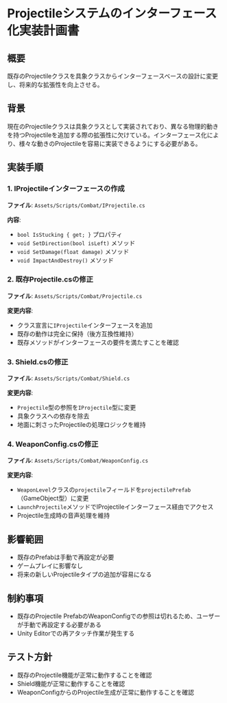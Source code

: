 # Projectileシステムのインターフェース化実装計画書

## 概要
既存のProjectileクラスを具象クラスからインターフェースベースの設計に変更し、将来的な拡張性を向上させる。

## 背景
現在のProjectileクラスは具象クラスとして実装されており、異なる物理的動きを持つProjectileを追加する際の拡張性に欠けている。インターフェース化により、様々な動きのProjectileを容易に実装できるようにする必要がある。

## 実装手順

### 1. IProjectileインターフェースの作成
**ファイル**: `Assets/Scripts/Combat/IProjectile.cs`

**内容**:
- `bool IsStucking { get; }` プロパティ
- `void SetDirection(bool isLeft)` メソッド
- `void SetDamage(float damage)` メソッド
- `void ImpactAndDestroy()` メソッド

### 2. 既存Projectile.csの修正
**ファイル**: `Assets/Scripts/Combat/Projectile.cs`

**変更内容**:
- クラス宣言に`IProjectile`インターフェースを追加
- 既存の動作は完全に保持（後方互換性維持）
- 既存メソッドがインターフェースの要件を満たすことを確認

### 3. Shield.csの修正
**ファイル**: `Assets/Scripts/Combat/Shield.cs`

**変更内容**:
- `Projectile`型の参照を`IProjectile`型に変更
- 具象クラスへの依存を除去
- 地面に刺さったProjectileの処理ロジックを維持

### 4. WeaponConfig.csの修正
**ファイル**: `Assets/Scripts/Combat/WeaponConfig.cs`

**変更内容**:
- `WeaponLevel`クラスの`projectile`フィールドを`projectilePrefab`（GameObject型）に変更
- `LaunchProjectile`メソッドでIProjectileインターフェース経由でアクセス
- Projectile生成時の音声処理を維持

## 影響範囲
- 既存のPrefabは手動で再設定が必要
- ゲームプレイに影響なし
- 将来の新しいProjectileタイプの追加が容易になる

## 制約事項
- 既存のProjectile PrefabのWeaponConfigでの参照は切れるため、ユーザーが手動で再設定する必要がある
- Unity Editorでの再アタッチ作業が発生する

## テスト方針
- 既存のProjectile機能が正常に動作することを確認
- Shield機能が正常に動作することを確認
- WeaponConfigからのProjectile生成が正常に動作することを確認